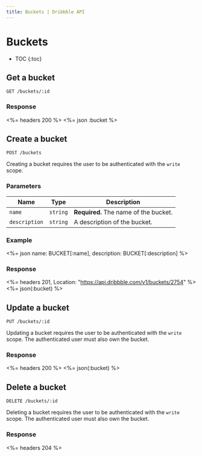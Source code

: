```yaml
---
title: Buckets | Dribbble API
---
```


# Buckets

* TOC
{:toc}

## Get a bucket

    GET /buckets/:id

### Response

<%= headers 200 %>
<%= json :bucket %>

## Create a bucket

    POST /buckets

Creating a bucket requires the user to be authenticated with the `write` scope.

### Parameters

| Name | Type | Description |
|------|------|-------------|
| `name` | `string` | **Required.** The name of the bucket. |
| `description` | `string` | A description of the bucket. |

### Example

<%= json name: BUCKET[:name], description: BUCKET[:description] %>

### Response

<%= headers 201, Location: "https://api.dribbble.com/v1/buckets/2754" %>
<%= json(:bucket) %>

## Update a bucket

    PUT /buckets/:id

Updating a bucket requires the user to be authenticated with the `write`
scope. The authenticated user must also own the bucket.

### Response

<%= headers 200 %>
<%= json(:bucket) %>

## Delete a bucket

    DELETE /buckets/:id

Deleting a bucket requires the user to be authenticated with the `write`
scope. The authenticated user must also own the bucket.

### Response

<%= headers 204 %>
